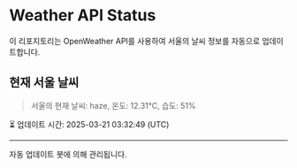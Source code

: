 
# Weather API Status

이 리포지토리는 OpenWeather API를 사용하여 서울의 날씨 정보를 자동으로 업데이트합니다.

## 현재 서울 날씨
> 서울의 현재 날씨: haze, 온도: 12.31°C, 습도: 51%

⏳ 업데이트 시간: 2025-03-21 03:32:49 (UTC)

---
자동 업데이트 봇에 의해 관리됩니다.
